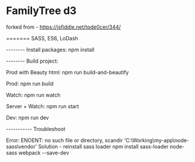 # FamilyTree d3

forked from - https://jsfiddle.net/tpde0cer/344/


======= SASS, ES6, LoDash

-------- Install packages:
npm install



-------- Build project:

Prod with Beauty html:
npm run build-and-beautify

Prod:
npm run build

Watch:
npm run watch

Server + Watch:
npm run start

Dev:
npm run dev


----------- Troubleshoot

Error: ENOENT: no such file or directory, scandir 'C:\Working\my-app\node-sass\vendor'
Solution - reinstall sass loader
npm install sass-loader node-sass webpack --save-dev
